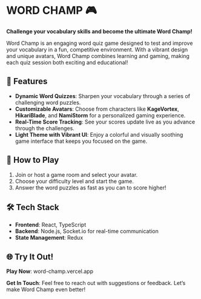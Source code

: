 # WORD CHAMP 🎮

**Challenge your vocabulary skills and become the ultimate Word Champ!**

Word Champ is an engaging word quiz game designed to test and improve your vocabulary in a fun, competitive environment. With a vibrant design and unique avatars, Word Champ combines learning and gaming, making each quiz session both exciting and educational!

## 🌟 Features
- **Dynamic Word Quizzes**: Sharpen your vocabulary through a series of challenging word puzzles.
- **Customizable Avatars**: Choose from characters like **KageVortex**, **HikariBlade**, and **NamiStorm** for a personalized gaming experience.
- **Real-Time Score Tracking**: See your scores update live as you advance through the challenges.
- **Light Theme with Vibrant UI**: Enjoy a colorful and visually soothing game interface that keeps you focused on the game.

## 🚀 How to Play
1. Join or host a game room and select your avatar.
2. Choose your difficulty level and start the game.
3. Answer the word puzzles as fast as you can to score higher!

## 🛠 Tech Stack
- **Frontend**: React, TypeScript
- **Backend**: Node.js, Socket.io for real-time communication
- **State Management**: Redux

## 🌐 Try It Out!
**Play Now**: word-champ.vercel.app

**Get In Touch**: Feel free to reach out with suggestions or feedback. Let’s make Word Champ even better!
